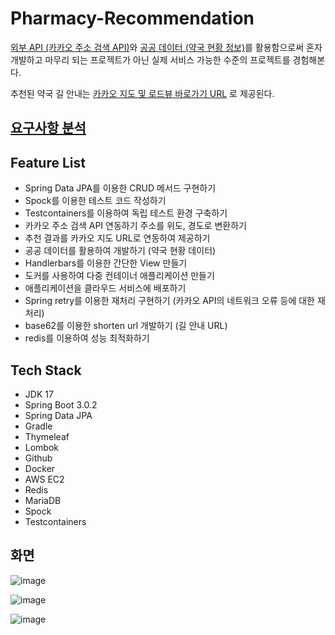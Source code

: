 # Pharmacy-Recommendation


[외부 API (카카오 주소 검색 API)](https://developers.kakao.com/docs/latest/ko/local/dev-guide)와 [공공 데이터 (약국 현황 정보)](https://www.data.go.kr/data/15065023/fileData.do)를 활용함으로써 혼자 개발하고 마무리 되는 프로젝트가 아닌 실제 서비스 가능한 수준의 프로젝트를 경험해본다.

추천된 약국 길 안내는 [카카오 지도 및 로드뷰 바로가기 URL](https://apis.map.kakao.com/web/guide/#routeurl) 로 제공된다.

## [요구사항 분석](/document/requirement.md)


## Feature List


- Spring Data JPA를 이용한 CRUD 메서드 구현하기
- Spock를 이용한 테스트 코드 작성하기
- Testcontainers를 이용하여 독립 테스트 환경 구축하기
- 카카오 주소 검색 API 연동하기 주소를 위도, 경도로 변환하기
- 추천 결과를 카카오 지도 URL로 연동하여 제공하기
- 공공 데이터를 활용하여 개발하기 (약국 현황 데이터)
- Handlerbars를 이용한 간단한 View 만들기
- 도커를 사용하여 다중 컨테이너 애플리케이션 만들기
- 애플리케이션을 클라우드 서비스에 배포하기
- Spring retry를 이용한 재처리 구현하기 (카카오 API의 네트워크 오류 등에 대한 재처리)
- base62를 이용한 shorten url 개발하기 (길 안내 URL)
- redis를 이용하여 성능 최적화하기

## Tech Stack


- JDK 17
- Spring Boot 3.0.2
- Spring Data JPA
- Gradle
- Thymeleaf
- Lombok
- Github
- Docker
- AWS EC2
- Redis
- MariaDB
- Spock
- Testcontainers

## 화면
![image](https://user-images.githubusercontent.com/50236501/223690052-116feade-f87c-49da-b444-e72993464f25.png)

![image](https://user-images.githubusercontent.com/50236501/223690075-019f2355-7e54-4cb8-affb-b4deef814e2c.png)

![image](https://user-images.githubusercontent.com/50236501/223690097-a67fbf03-3151-4db6-9b83-389ac18f4df2.png)



